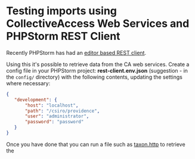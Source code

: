 # Testing imports using CollectiveAccess Web Services and PHPStorm REST Client

Recently PHPStorm has had an [editor based REST client](https://www.jetbrains.com/help/phpstorm/rest-client-in-phpstorm-code-editor.html).

Using this it's possible to retrieve data from the CA web services. Create a config file in your PHPStorm project:
 **rest-client.env.json** (suggestion - in the `config/` directory) with the following contents, updating the settings where necessary:
 ```json
 {
 	"development": {
 		"host": "localhost",
 		"path": "/csiro/providence",
 		"user": "administrator",
 		"password": "password"
 	}
 }
```
Once you have done that you can run a file such as [taxon.http](collectionTwo/taxon.http) to retrieve the 
